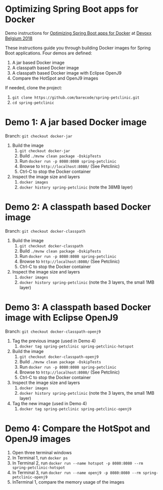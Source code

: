 # Optimizing Spring Boot apps for Docker 
Demo instructions for [Optimizing Spring Boot apps for Docker](https://dvbe18.confinabox.com/talk/LJT-6211/Optimizing_Spring_Boot_apps_for_Docker) at [Devoxx Belgium 2018](https://dvbe18.confinabox.com/byday/mon)

These instructions guide you through building Docker images for Spring Boot applications. Four demos are defined:
1. A jar based Docker image
2. A classpath based Docker image
3. A classpath based Docker image with Eclipse OpenJ9
4. Compare the HotSpot and OpenJ9 images

If needed, clone the project:
1. `git clone https://github.com/barecode/spring-petclinic.git`
2. `cd spring-petclinic`

# Demo 1: A jar based Docker image
Branch: `git checkout docker-jar`
1. Build the image
    1. `git checkout docker-jar`
    2. Build `./mvnw clean package -DskipTests`
    3. Run `docker run -p 8080:8080 spring-petclinic`
    4. Browse to `http://localhost:8080/` (See Petclinic)
    5. Ctrl-C to stop the Docker container
2. Inspect the image size and layers
    1. `docker images`
    2. `docker history spring-petclinic` (note the 38MB layer)


# Demo 2: A classpath based Docker image
Branch: `git checkout docker-classpath`
1. Build the image
    1. `git checkout docker-classpath`
    2. Build `./mvnw clean package -DskipTests`
    3. Run `docker run -p 8080:8080 spring-petclinic`
    4. Browse to `http://localhost:8080/` (See Petclinic)
    5. Ctrl-C to stop the Docker container
2. Inspect the image size and layers
    1. `docker images`
    2. `docker history spring-petclinic` (note the 3 layers, the small 1MB layer)



# Demo 3: A classpath based Docker image with Eclipse OpenJ9
Branch: `git checkout docker-classpath-openj9`
1. Tag the previous image (used in Demo 4)
    1. `docker tag spring-petclinic spring-petclinic-hotspot`
2. Build the image
    1. `git checkout docker-classpath-openj9`
    2. Build `./mvnw clean package -DskipTests`
    3. Run `docker run -p 8080:8080 spring-petclinic`
    4. Browse to `http://localhost:8080/` (See Petclinic)
    5. Ctrl-C to stop the Docker container
3. Inspect the image size and layers
    1. `docker images`
    2. `docker history spring-petclinic` (note the 3 layers, the small 1MB layer)
4. Tag the new image (used in Demo 4)
    1. `docker tag spring-petclinic spring-petclinic-openj9`
    
# Demo 4: Compare the HotSpot and OpenJ9 images
1. Open three terminal windows
2. In Terminal 1, run `docker ps`
3. In Terminal 2, run `docker run --name hotspot -p 8080:8080 --rm spring-petclinic-hotspot`
4. In Terminal 3, run `docker run --name openj9 -p 8080:8080 --rm spring-petclinic-openj9`  
5. InTerminal 1, compare the memory usage of the images
